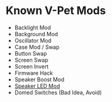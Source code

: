 # Known V-Pet Mods

* Backlight Mod
* Background Mod
* Oscillator Mod
* Case Mod / Swap
* Button Swap
* Screen Swap
* Screen Invert
* Firmware Hack
* Speaker Boost Mod
* [Speaker LED Mod](https://github.com/Az-Neter/V-Pets/blob/main/LED%20Speaker%20Mod.jpg)
* Domed Switches (Bad Idea, Avoid)
